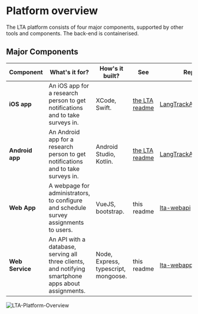 
# Platform overview
The LTA platform consists of four major components, supported by other tools and components. The back-end is containerised.

## Major Components


| Component            | What's it for?                                                                       | How's it built?                                  | See            | Repo
|-------------|--------------------------------------------------------------------------------------|--------------------------------------------------|----------------|------|
| **iOS app**     | An iOS app for a research person to get notifications and to take surveys in.                                | XCode, Swift.                      | [the LTA readme](https://github.com/NorthEasterBunny/NorthEasterBunny#readme) | [LangTrackAppIphone](https://github.com/NorthEasterBunny/LangTrackAppIphone) |
| **Android app** | An Android app for a research person to get notifications and to take surveys in.                            | Android Studio, Kotlin.   | [the LTA readme](https://github.com/NorthEasterBunny/NorthEasterBunny#readme) | [LangTrackAppAndroid](https://github.com/NorthEasterBunny/LangTrackAppAndroid) |
| **Web App**     | A webpage for administrators, to configure and schedule survey assignments to users. | VueJS, bootstrap.                                | this readme    | [lta-webapi](https://github.com/NorthEasterBunny/lta-webapi) |
| **Web Service** | An API with a database, serving all three clients, and notifying smartphone apps about assignments.                                    | Node, Express, typescript, mongoose. | this readme    | [lta-webapp](https://github.com/NorthEasterBunny/lta-webapp) |
 
![LTA-Platform-Overview](https://i.imgur.com/m31ut8t.jpeg)
